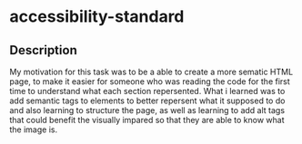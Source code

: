 # accessibility-standard

## Description

My motivation for this task was to be a able to create a more sematic HTML page, to make it easier for someone who was reading the code for the first time to understand what each section repersented. What i learned was to add semantic tags to elements to better repersent what it supposed to do and also learning to structure the page, as well as learning to add alt tags that could benefit the visually impared so that they are able to know what the image is.